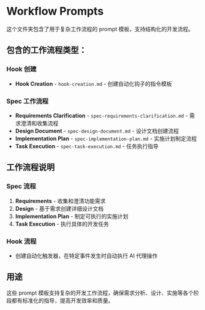 # Workflow Prompts

这个文件夹包含了用于复杂工作流程的 prompt 模板，支持结构化的开发流程。

## 包含的工作流程类型：

### Hook 创建
- **Hook Creation** - `hook-creation.md` - 创建自动化钩子的指令模板

### Spec 工作流程
- **Requirements Clarification** - `spec-requirements-clarification.md` - 需求澄清和收集流程
- **Design Document** - `spec-design-document.md` - 设计文档创建流程
- **Implementation Plan** - `spec-implementation-plan.md` - 实施计划制定流程
- **Task Execution** - `spec-task-execution.md` - 任务执行指导

## 工作流程说明

### Spec 流程
1. **Requirements** - 收集和澄清功能需求
2. **Design** - 基于需求创建详细设计文档
3. **Implementation Plan** - 制定可执行的实施计划
4. **Task Execution** - 执行具体的开发任务

### Hook 流程
- 创建自动化触发器，在特定事件发生时自动执行 AI 代理操作

## 用途

这些 prompt 模板支持复杂的开发工作流程，确保需求分析、设计、实施等各个阶段都有标准化的指导，提高开发效率和质量。 